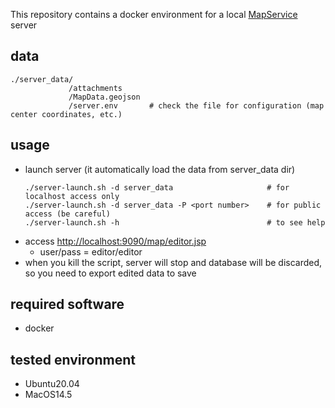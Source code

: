 This repository contains a docker environment for a local [MapService](https://github.com/hulop/MapService) server

## data

```
./server_data/
             /attachments
             /MapData.geojson
             /server.env       # check the file for configuration (map center coordinates, etc.)
```


## usage

- launch server (it automatically load the data from server_data dir)
  ```
  ./server-launch.sh -d server_data                     # for localhost access only
  ./server-launch.sh -d server_data -P <port number>    # for public access (be careful)
  ./server-launch.sh -h                                 # to see help
  ```
- access [http://localhost:9090/map/editor.jsp](http://localhost:9090/map/editor.jsp)
  - user/pass = editor/editor
- when you kill the script, server will stop and database will be discarded, so you need to export edited data to save

## required software

- docker

## tested environment

- Ubuntu20.04
- MacOS14.5

